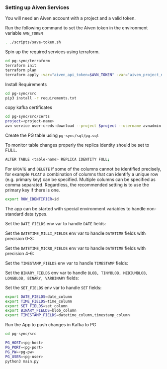 ### Setting up Aiven Services
You will need an Aiven account with a project and a valid token. 

Run the following command to set the Aiven token in the environment variable `AVN_TOKEN`
```bash
. ./scripts/save-token.sh
```

Spin up the required services using terraform.
```bash
cd pg-sync/terraform
terraform init
terraform plan
terraform apply -var="aiven_api_token=$AVN_TOKEN" -var="aiven_project_name=<project-name>"
```

Install Requirements
```bash
cd pg-sync/src
pip3 install -r requirements.txt
```

copy kafka certificates
```bash
cd pg-sync/src/certs
project=<project-name>
avn service user-creds-download --project $project --username avnadmin replicator-kafka
```

Create the PG table using `pg-sync/sql/pg.sql`

To monitor table changes properly the replica identity should be set to FULL.
```bash
ALTER TABLE <table-name> REPLICA IDENTITY FULL;
```


For `UPDATE` and `DELETE` if some of the columns cannot be identified precisely, for example
`FLOAT` a combination of columns that can identify a unique row (e.g. primary key) can be 
specified. Multiple columns can be specified as comma separated. Regardless, the
recommended setting is to use the primary key if there is one.
```bash
export ROW_IDENTIFIER=id
```

The app can be started with special environment variables to handle non-standard data types.

Set the `DATE_FIELDS` env var to handle `DATE` fields:

Set the `DATETIME_MILLI_FIELDS` env var to handle `DATETIME` fields with precision 0-3:

Set the `DATETIME_MICRO_FIELDS` env var to handle `DATETIME` fields with precision 4-6:

Set the `TIMESTAMP_FIELDS` env var to handle `TIMESTAMP` fields:

Set the `BINARY_FIELDS` env var to handle `BLOB, TINYBLOB, MEDIUMBLOB, LONGBLOB, BINARY, VARBINARY` fields:

Set the `SET_FIELDS` env var to handle `SET` fields:

```bash
export DATE_FIELDS=date_column
export TIME_FIELDS=time_column
export SET_FIELDS=set_column
export BINARY_FIELDS=blob_column
export TIMESTAMP_FIELDS=datetime_column,timestamp_column
```

Run the App to push changes in Kafka to PG
```bash
cd pg-sync/src

PG_HOST=<pg-host>
PG_PORT=<pg-port>
PG_PW=<pg-pw>
PG_USER=<pg-user>
python3 main.py
```

